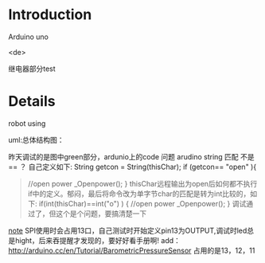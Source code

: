 # Introduction #
Arduino uno 

&lt;de&gt;

 继电器部分test

# Details #

robot using

uml:总体结构图：

昨天调试的是图中green部分，ardunio上的code
问题
arudino
string 匹配 不是 == ？
自己定义如下:
String getcon = String(thisChar);
if (getcon== "open" ){
> //open power
> _Openpower();
> }
thisChar远程输出为open后如何都不执行if中的定义。郁闷，最后将命令改为单字节char的匹配是转为int比较的，如下:
if(int(thisChar)==int("o") )
{
> //open power
>_Openpower();
> }
调试通过了，但这个是个问题，要搞清楚一下



[note](note.md)
SPI使用时会占用13口，自己测试时开始定义pin13为OUTPUT,调试时led总是hight，后来吞提醒才发现的，要好好看手册啊!
add：http://arduino.cc/en/Tutorial/BarometricPressureSensor
占用的是13，12，11